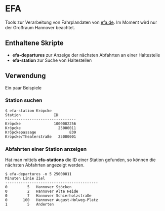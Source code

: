 # EFA

Tools zur Verarbeitung von Fahrplandaten von [efa.de](http://efa.de). Im Moment wird nur der Großraum Hannover beachtet.

## Enthaltene Skripte

* **efa-departures** zur Anzeige der nächsten Abfahrten an einer Haltestelle
* **efa-station** zur Suche von Haltestellen

## Verwendung

Ein paar Beispiele

### Station suchen

    $ efa-station Kröpcke
	Station               ID        
	--------------------------------
	Kröpcke               1000002256
	Kröpcke                 25000011
	Kröpckepassage               839
	Kröpcke/Theaterstraße   25000001

### Abfahrten einer Station anzeigen

Hat man mittels **efa-stations** die ID einer Station gefunden, so können die nächsten Abfahrten angezeigt werden.

	$ efa-departures -n 5 25000011
	Minuten Linie Ziel                        
	------------------------------------------
	0         5   Hannover Stöcken            
	0         2   Hannover Alte Heide         
	0         7   Hannover Schierholzstraße   
	0       100   Hannover August-Holweg-Platz
	1         5   Anderten
